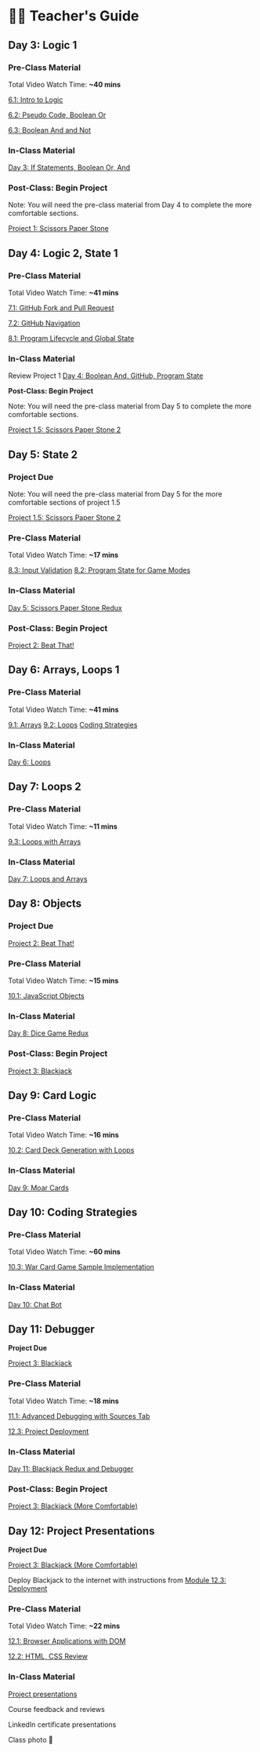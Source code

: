 # 🧑‍🏫 Teacher's Guide

## **Day 3: Logic 1**

### Pre-Class Material

Total Video Watch Time: **~40 mins**

[6.1: Intro to Logic](../../6-conditional-logic/6.1-intro-to-logic.md)

[6.2: Pseudo Code, Boolean Or](../../6-conditional-logic/6.2-pseudo-code-boolean-or.md)

[6.3: Boolean And and Not](../../6-conditional-logic/6.3-boolean-and-not.md)

### In-Class Material

[Day 3: If Statements, Boolean Or, And](../../class-exercises/day-3-if-statements-boolean-or.md)

### Post-Class: Begin Project

Note: You will need the pre-class material from Day 4 to complete the more comfortable sections.

[Project 1: Scissors Paper Stone](../../projects/project-1-scissors-paper-stone-part-1.md)

## Day 4: Logic 2, State 1

### Pre-Class Material

Total Video Watch Time: **~41 mins**

[7.1: GitHub Fork and Pull Request](../../7-github/7.1-github-fork-and-pull-request.md)

[7.2: GitHub Navigation](../../7-github/7.2-github-repo-browsing.md)

[8.1: Program Lifecycle and Global State](../../8-managing-state-and-input-validation/8.1-program-lifecycle-and-state.md)

### In-Class Material

Review Project 1 [Day 4: Boolean And, GitHub, Program State](../../class-exercises/day-4-boolean-and-program-state.md)

**Post-Class: Begin Project**

Note: You will need the pre-class material from Day 5 to complete the more comfortable sections.

[Project 1.5: Scissors Paper Stone 2](../../projects/project-1-scissors-paper-stone-part-2.md)

## Day 5: State 2

### Project Due

Note: You will need the pre-class material from Day 5 for the more comfortable sections of project 1.5

[Project 1.5: Scissors Paper Stone 2](../../projects/project-1-scissors-paper-stone-part-2.md)

### Pre-Class Material

Total Video Watch Time: **~17 mins**

[8.3: Input Validation](../../8-managing-state-and-input-validation/8.3-input-validation.md) [8.2: Program State for Game Modes](../../8-managing-state-and-input-validation/8.2-program-state-for-game-modes.md)

### In-Class Material

[Day 5: Scissors Paper Stone Redux](../../class-exercises/day-5-scissors-paper-stone-redux.md)

### Post-Class: Begin Project

[Project 2: Beat That!](../../projects/project-2-beat-that.md)

## Day 6: Arrays, Loops 1

### Pre-Class Material

Total Video Watch Time: **~41 mins**

[9.1: Arrays](../../9-arrays-and-iteration/9.1-arrays.md) [9.2: Loops](../../9-arrays-and-iteration/9.2-loops.md) [Coding Strategies](../../course-logistics/coding-strategies.md)

### In-Class Material

[Day 6: Loops](../../class-exercises/day-6-loops.md)

## **Day 7: Loops 2**

### Pre-Class Material

Total Video Watch Time: **~11 mins**

[9.3: Loops with Arrays](../../9-arrays-and-iteration/9.3-loops-with-arrays.md)

### In-Class Material

[Day 7: Loops and Arrays](../../class-exercises/day-7-arrays-and-loops.md)

## Day 8: Objects

### Project Due

[Project 2: Beat That!](../../projects/project-2-beat-that.md)

### Pre-Class Material

Total Video Watch Time: **~15 mins**

[10.1: JavaScript Objects](../../10-javascript-objects/10.1-javascript-objects.md)

### In-Class Material

[Day 8: Dice Game Redux](../../class-exercises/day-8-beat-that-redux.md)

### Post-Class: Begin Project

[Project 3: Blackjack](../../projects/project-3-blackjack.md)

## Day 9: Card Logic

### Pre-Class Material

Total Video Watch Time: **~16 mins**

[10.2: Card Deck Generation with Loops](../../10-javascript-objects/10.2-card-deck-generation-with-loops.md)

### In-Class Material

[Day 9: Moar Cards](../../class-exercises/day-9-moar-cards.md)

## Day 10: Coding Strategies

### Pre-Class Material

Total Video Watch Time: **~60 mins**

[10.3: War Card Game Sample Implementation](../../10-javascript-objects/10.3-card-game-example-war.md)

### In-Class Material

[Day 10: Chat Bot](../../class-exercises/day-10-chat-bot.md)

## Day 11: Debugger

**Project Due**

[Project 3: Blackjack](../../projects/project-3-blackjack.md)

### Pre-Class Material

Total Video Watch Time: **~18 mins**

[11.1: Advanced Debugging with Sources Tab](../../11-advanced-debugging/11.1-advanced-debugging-with-sources-tab.md)

[12.3: Project Deployment](../../12-next-steps/12.3-deployment.md)

### In-Class Material

[Day 11: Blackjack Redux and Debugger](../../class-exercises/day-11-blackjack-redux-debugger.md)

### Post-Class: Begin Project

[Project 3: Blackjack \(More Comfortable\)](../../projects/project-3-blackjack.md#more-comfortable)

## Day 12: Project Presentations

**Project Due**

[Project 3: Blackjack \(More Comfortable\)](../../projects/project-3-blackjack.md#more-comfortable)

Deploy Blackjack to the internet with instructions from [Module 12.3: Deployment](../../12-next-steps/12.3-deployment.md)

### Pre-Class Material

Total Video Watch Time: **~22 mins**

[12.1: Browser Applications with DOM](../../12-next-steps/12.1-browser-applications-with-dom.md)

[12.2: HTML, CSS Review](../../12-next-steps/12.2-html-css-review.md)

### In-Class Material

[Project presentations](../../course-logistics/course-methodology.md#project-presentations)

Course feedback and reviews

LinkedIn certificate presentations

Class photo 🥳

